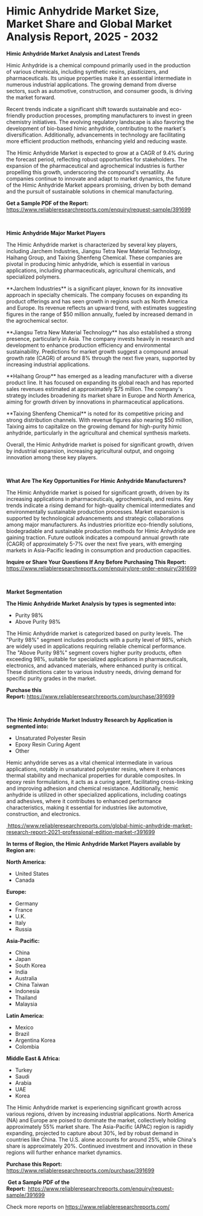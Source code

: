 <p><h1>Himic Anhydride Market Size, Market Share and Global Market Analysis Report, 2025 - 2032</h1></p><p><strong>Himic Anhydride Market Analysis and Latest Trends</strong></p>
<p><p>Himic Anhydride is a chemical compound primarily used in the production of various chemicals, including synthetic resins, plasticizers, and pharmaceuticals. Its unique properties make it an essential intermediate in numerous industrial applications. The growing demand from diverse sectors, such as automotive, construction, and consumer goods, is driving the market forward.</p><p>Recent trends indicate a significant shift towards sustainable and eco-friendly production processes, prompting manufacturers to invest in green chemistry initiatives. The evolving regulatory landscape is also favoring the development of bio-based himic anhydride, contributing to the market's diversification. Additionally, advancements in technology are facilitating more efficient production methods, enhancing yield and reducing waste.</p><p>The Himic Anhydride Market is expected to grow at a CAGR of 9.4% during the forecast period, reflecting robust opportunities for stakeholders. The expansion of the pharmaceutical and agrochemical industries is further propelling this growth, underscoring the compound's versatility. As companies continue to innovate and adapt to market dynamics, the future of the Himic Anhydride Market appears promising, driven by both demand and the pursuit of sustainable solutions in chemical manufacturing.</p></p>
<p><strong>Get a Sample PDF of the Report:&nbsp;</strong> <a href="https://www.reliableresearchreports.com/enquiry/request-sample/391699?utm_campaign=2487&utm_medium=2&utm_source=Github&utm_content=ia&utm_term=29032025&utm_id=himic-anhydride">https://www.reliableresearchreports.com/enquiry/request-sample/391699</a></p>
<p>&nbsp;</p>
<p><strong>Himic Anhydride Major Market Players</strong></p>
<p><p>The Himic Anhydride market is characterized by several key players, including Jarchem Industries, Jiangsu Tetra New Material Technology, Haihang Group, and Taixing Shenfeng Chemical. These companies are pivotal in producing himic anhydride, which is essential in various applications, including pharmaceuticals, agricultural chemicals, and specialized polymers.</p><p>**Jarchem Industries** is a significant player, known for its innovative approach in specialty chemicals. The company focuses on expanding its product offerings and has seen growth in regions such as North America and Europe. Its revenue reflects an upward trend, with estimates suggesting figures in the range of $50 million annually, fueled by increased demand in the agrochemical sector.</p><p>**Jiangsu Tetra New Material Technology** has also established a strong presence, particularly in Asia. The company invests heavily in research and development to enhance production efficiency and environmental sustainability. Predictions for market growth suggest a compound annual growth rate (CAGR) of around 8% through the next five years, supported by increasing industrial applications.</p><p>**Haihang Group** has emerged as a leading manufacturer with a diverse product line. It has focused on expanding its global reach and has reported sales revenues estimated at approximately $75 million. The company's strategy includes broadening its market share in Europe and North America, aiming for growth driven by innovations in pharmaceutical applications.</p><p>**Taixing Shenfeng Chemical** is noted for its competitive pricing and strong distribution channels. With revenue figures also nearing $50 million, Taixing aims to capitalize on the growing demand for high-purity himic anhydride, particularly in the agricultural and chemical synthesis markets.</p><p>Overall, the Himic Anhydride market is poised for significant growth, driven by industrial expansion, increasing agricultural output, and ongoing innovation among these key players.</p></p>
<p>&nbsp;</p>
<p><strong>What Are The Key Opportunities For Himic Anhydride Manufacturers?</strong></p>
<p><p>The Himic Anhydride market is poised for significant growth, driven by its increasing applications in pharmaceuticals, agrochemicals, and resins. Key trends indicate a rising demand for high-quality chemical intermediates and environmentally sustainable production processes. Market expansion is supported by technological advancements and strategic collaborations among major manufacturers. As industries prioritize eco-friendly solutions, biodegradable and sustainable production methods for Himic Anhydride are gaining traction. Future outlook indicates a compound annual growth rate (CAGR) of approximately 5-7% over the next five years, with emerging markets in Asia-Pacific leading in consumption and production capacities.</p></p>
<p><strong>Inquire or Share Your Questions If Any Before Purchasing This Report:</strong> <a href="https://www.reliableresearchreports.com/enquiry/pre-order-enquiry/391699?utm_campaign=2487&utm_medium=2&utm_source=Github&utm_content=ia&utm_term=29032025&utm_id=himic-anhydride">https://www.reliableresearchreports.com/enquiry/pre-order-enquiry/391699</a></p>
<p>&nbsp;</p>
<p><strong>Market Segmentation</strong></p>
<p><strong>The Himic Anhydride Market Analysis by types is segmented into:</strong></p>
<p><ul><li>Purity 98%</li><li>Above Purity 98%</li></ul></p>
<p><p>The Himic Anhydride market is categorized based on purity levels. The "Purity 98%" segment includes products with a purity level of 98%, which are widely used in applications requiring reliable chemical performance. The "Above Purity 98%" segment covers higher purity products, often exceeding 98%, suitable for specialized applications in pharmaceuticals, electronics, and advanced materials, where enhanced purity is critical. These distinctions cater to various industry needs, driving demand for specific purity grades in the market.</p></p>
<p><strong>Purchase this Report:&nbsp;</strong><a href="https://www.reliableresearchreports.com/purchase/391699?utm_campaign=2487&utm_medium=2&utm_source=Github&utm_content=ia&utm_term=29032025&utm_id=himic-anhydride">https://www.reliableresearchreports.com/purchase/391699</a></p>
<p>&nbsp;</p>
<p><strong>The Himic Anhydride Market Industry Research by Application is segmented into:</strong></p>
<p><ul><li>Unsaturated Polyester Resin</li><li>Epoxy Resin Curing Agent</li><li>Other</li></ul></p>
<p><p>Hemic anhydride serves as a vital chemical intermediate in various applications, notably in unsaturated polyester resins, where it enhances thermal stability and mechanical properties for durable composites. In epoxy resin formulations, it acts as a curing agent, facilitating cross-linking and improving adhesion and chemical resistance. Additionally, hemic anhydride is utilized in other specialized applications, including coatings and adhesives, where it contributes to enhanced performance characteristics, making it essential for industries like automotive, construction, and electronics.</p></p>
<p><a href="https://www.reliableresearchreports.com/global-himic-anhydride-market-research-report-2021-professional-edition-market-r391699?utm_campaign=2487&utm_medium=2&utm_source=Github&utm_content=ia&utm_term=29032025&utm_id=himic-anhydride">&nbsp;https://www.reliableresearchreports.com/global-himic-anhydride-market-research-report-2021-professional-edition-market-r391699</a></p>
<p><strong>In terms of Region, the Himic Anhydride Market Players available by Region are:</strong></p>
<p>
    <p> <strong> North America: </strong>
        <ul>
            <li>United States</li>
            <li>Canada</li>
        </ul>
        </p> 
    <p> <strong> Europe: </strong>
        <ul>
            <li>Germany</li>
            <li>France</li>
            <li>U.K.</li>
            <li>Italy</li>
            <li>Russia</li>
        </ul>
        </p> 
    <p> <strong> Asia-Pacific: </strong>
        <ul>
            <li>China</li>
            <li>Japan</li>
            <li>South Korea</li>
            <li>India</li>
            <li>Australia</li>
            <li>China Taiwan</li>
            <li>Indonesia</li>
            <li>Thailand</li>
            <li>Malaysia</li>
        </ul>
        </p> 
    <p> <strong> Latin America: </strong>
        <ul>
            <li>Mexico</li>
            <li>Brazil</li>
            <li>Argentina Korea</li>
            <li>Colombia</li>
        </ul>
        </p> 
    <p> <strong> Middle East & Africa: </strong>
        <ul>
            <li>Turkey</li>
            <li>Saudi</li>
            <li>Arabia</li>
            <li>UAE</li>
            <li>Korea</li>
        </ul>
    </p>
    </p>
<p><p>The Himic Anhydride market is experiencing significant growth across various regions, driven by increasing industrial applications. North America (NA) and Europe are poised to dominate the market, collectively holding approximately 55% market share. The Asia-Pacific (APAC) region is rapidly expanding, projected to capture about 30%, led by robust demand in countries like China. The U.S. alone accounts for around 25%, while China's share is approximately 20%. Continued investment and innovation in these regions will further enhance market dynamics.</p></p>
<p><strong>Purchase this Report: </strong><a href="https://www.reliableresearchreports.com/purchase/391699?utm_campaign=2487&utm_medium=2&utm_source=Github&utm_content=ia&utm_term=29032025&utm_id=himic-anhydride">https://www.reliableresearchreports.com/purchase/391699</a></p>
<p>&nbsp;<strong>Get a Sample PDF of the Report:&nbsp;&nbsp;</strong><a href="https://www.reliableresearchreports.com/enquiry/request-sample/391699?utm_campaign=2487&utm_medium=2&utm_source=Github&utm_content=ia&utm_term=29032025&utm_id=himic-anhydride">https://www.reliableresearchreports.com/enquiry/request-sample/391699</a></p>
<p><strong></strong></p>
<p>Check more reports on <a href="https://www.reliableresearchreports.com/?utm_campaign=2487&utm_medium=2&utm_source=Github&utm_content=ia&utm_term=29032025&utm_id=himic-anhydride">https://www.reliableresearchreports.com/</a></p>